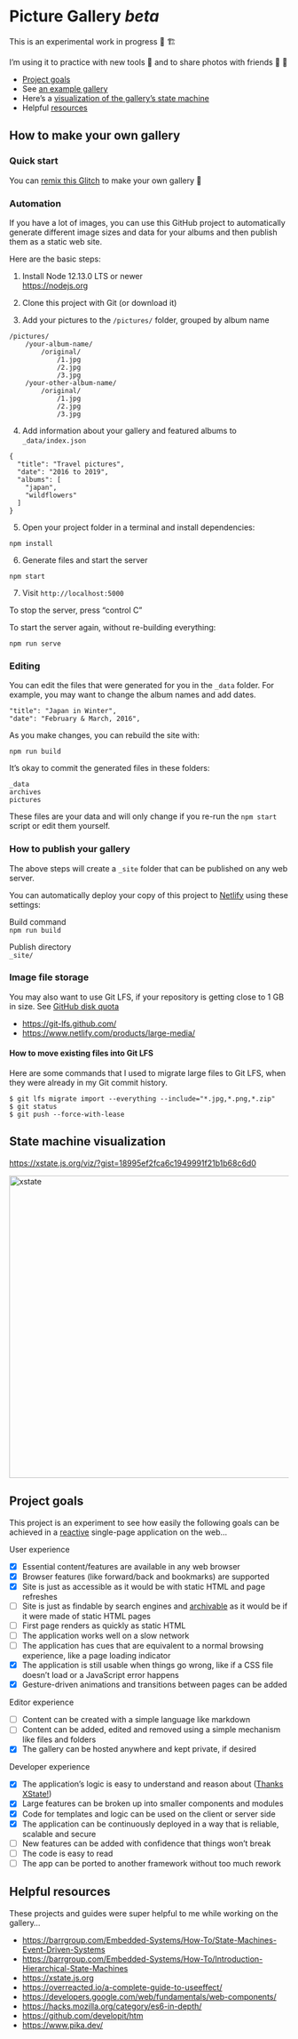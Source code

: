 
# Picture Gallery _beta_

This is an experimental work in progress 🚧 🏗️

I’m using it to practice with new tools 🧰 and to share photos with friends 🦊 🐶

* [Project goals](#goals)
* See [an example gallery](https://picture-gallery.glitch.me)
* Here’s a [visualization of the gallery’s state machine](https://xstate.js.org/viz/?gist=18995ef2fca6c1949991f21b1b68c6d0)
* Helpful [resources](#resources)

## How to make your own gallery

### Quick start

You can [remix this Glitch](https://glitch.com/edit/#!/picture-gallery) to make your own gallery 🎏

### Automation

If you have a lot of images, you can use this GitHub project to automatically generate different image sizes and data for your albums and then publish them as a static web site.

Here are the basic steps:

1. Install Node 12.13.0 LTS or newer  
https://nodejs.org

2. Clone this project with Git (or download it)

3. Add your pictures to the `/pictures/` folder, grouped by album name

```
/pictures/
    /your-album-name/
        /original/
            /1.jpg
            /2.jpg
            /3.jpg
    /your-other-album-name/
        /original/
            /1.jpg
            /2.jpg
            /3.jpg
```

4. Add information about your gallery and featured albums to `_data/index.json`

```
{
  "title": "Travel pictures",
  "date": "2016 to 2019",
  "albums": [
    "japan",
    "wildflowers"
  ]
}
```

5. Open your project folder in a terminal and install dependencies:

```
npm install
```

6. Generate files and start the server

```
npm start
```

7. Visit `http://localhost:5000`

To stop the server, press “control C”

To start the server again, without re-building everything:

```
npm run serve
```

### Editing

You can edit the files that were generated for you in the `_data` folder.
For example, you may want to change the album names and add dates.

```
"title": "Japan in Winter",
"date": "February & March, 2016",
```

As you make changes, you can rebuild the site with:

```
npm run build
```

It’s okay to commit the generated files in these folders:

```
_data
archives
pictures
```

These files are your data and will only change if you re-run the `npm start` script or edit them yourself.

### How to publish your gallery

The above steps will create a `_site` folder that can be published on any web server.

You can automatically deploy your copy of this project to [Netlify](https://www.netlify.com/) using these settings:

Build command  
`npm run build`

Publish directory  
`_site/`

### Image file storage

You may also want to use Git LFS, if your repository is getting close to 1 GB in size. See [GitHub disk quota](https://help.github.com/en/github/managing-large-files/what-is-my-disk-quota)

* https://git-lfs.github.com/  
* https://www.netlify.com/products/large-media/


#### How to move existing files into Git LFS

Here are some commands that I used to migrate large files to Git LFS, when they were already in my Git commit history.

```
$ git lfs migrate import --everything --include="*.jpg,*.png,*.zip"
$ git status
$ git push --force-with-lease
```

## State machine visualization

https://xstate.js.org/viz/?gist=18995ef2fca6c1949991f21b1b68c6d0

<a href="https://xstate.js.org/viz/?gist=18995ef2fca6c1949991f21b1b68c6d0" rel="nofollow"><img width="544" alt="xstate" src="https://user-images.githubusercontent.com/926616/68066254-8bd83b80-fcf2-11e9-8c77-6427061b98a9.png">
</a>

## <span id="goals"></span> Project goals

This project is an experiment to see how easily the following goals can be achieved in a [reactive](https://en.wikipedia.org/wiki/Reactive_programming) single-page application on the web…

User experience
- [x] Essential content/features are available in any web browser
- [x] Browser features (like forward/back and bookmarks) are supported
- [x] Site is just as accessible as it would be with static HTML and page refreshes
- [ ] Site is just as findable by search engines and [archivable](https://archive.org/) as it would be if it were made of static HTML pages
- [ ] First page renders as quickly as static HTML
- [ ] The application works well on a slow network
- [ ] The application has cues that are equivalent to a normal browsing experience, like a page loading indicator
- [x] The application is still usable when things go wrong, like if a CSS file doesn’t load or a JavaScript error happens
- [x] Gesture-driven animations and transitions between pages can be added

Editor experience
- [ ] Content can be created with a simple language like markdown
- [ ] Content can be added, edited and removed using a simple mechanism like files and folders
- [x] The gallery can be hosted anywhere and kept private, if desired

Developer experience
- [x] The application’s logic is easy to understand and reason about ([Thanks XState!](https://xstate.js.org/viz/?gist=18995ef2fca6c1949991f21b1b68c6d0))
- [x] Large features can be broken up into smaller components and modules
- [x] Code for templates and logic can be used on the client or server side
- [x] The application can be continuously deployed in a way that is reliable, scalable and secure
- [ ] New features can be added with confidence that things won’t break
- [ ] The code is easy to read
- [ ] The app can be ported to another framework without too much rework

## <span id="resources"></span> Helpful resources

These projects and guides were super helpful to me while working on the gallery…

* https://barrgroup.com/Embedded-Systems/How-To/State-Machines-Event-Driven-Systems
* https://barrgroup.com/Embedded-Systems/How-To/Introduction-Hierarchical-State-Machines
* https://xstate.js.org
* https://overreacted.io/a-complete-guide-to-useeffect/
* https://developers.google.com/web/fundamentals/web-components/
* https://hacks.mozilla.org/category/es6-in-depth/
* https://github.com/developit/htm
* https://www.pika.dev/

